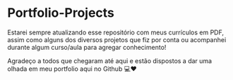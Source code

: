 # Portfolio-Projects
Estarei sempre atualizando esse repositório com meus currículos em PDF, assim como alguns dos diversos projetos que fiz por conta ou acompanhei durante algum curso/aula para agregar conhecimento!

Agradeço a todos que chegaram até aqui e estão dispostos a dar uma olhada em meu portfolio aqui no Github 💻❤️
